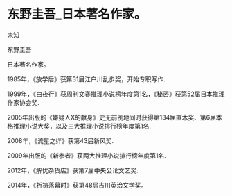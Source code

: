 # 东野圭吾_日本著名作家。

未知

东野圭吾

日本著名作家。

1985年，《放学后》获第31届江户川乱步奖，开始专职写作.

1999年，《白夜行》获周刊文春推理小说榜年度第1名，《秘密》获第52届日本推理作家协会奖.

2005年出版的《嫌疑人X的献身》史无前例地同时获得第134届直木奖、第6届本格推理小说大奖，以及三大推理小说排行榜年度第1名.

2008年，《流星之绊》获第43届新风奖.

2009年出版的《新参者》获两大推理小说排行榜年度第1名.

2012年，《解忧杂货店》获第7届中央公论文艺奖.

2014年，《祈祷落幕时》获第48届吉川英治文学奖。